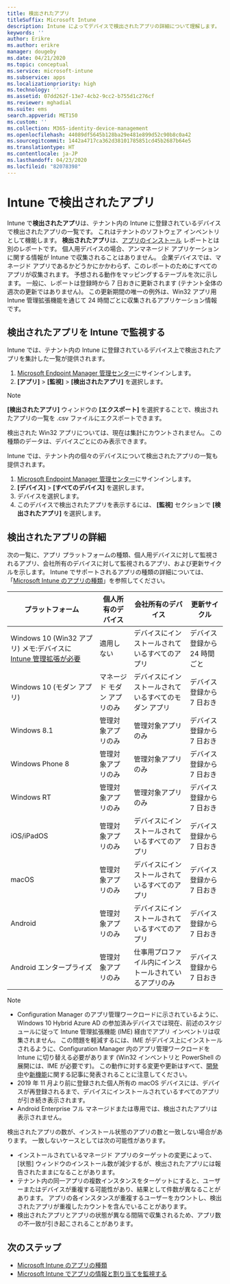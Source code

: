 ```yaml
---
title: 検出されたアプリ
titleSuffix: Microsoft Intune
description: Intune によってデバイスで検出されたアプリの詳細について理解します。
keywords: ''
author: Erikre
ms.author: erikre
manager: dougeby
ms.date: 04/21/2020
ms.topic: conceptual
ms.service: microsoft-intune
ms.subservice: apps
ms.localizationpriority: high
ms.technology: ''
ms.assetid: 07dd262f-13e7-4cb2-9cc2-b755d1c276cf
ms.reviewer: mghadial
ms.suite: ems
search.appverid: MET150
ms.custom: ''
ms.collection: M365-identity-device-management
ms.openlocfilehash: 44089df5645b128ba29e481e899d52c90b8c0a42
ms.sourcegitcommit: 1442a4717ca362d38101785851cd45b2687b64e5
ms.translationtype: HT
ms.contentlocale: ja-JP
ms.lasthandoff: 04/23/2020
ms.locfileid: "82078398"
---
```

# <a name="intune-discovered-apps"></a>Intune で検出されたアプリ

Intune で**検出されたアプリ**は、テナント内の Intune に登録されているデバイスで検出されたアプリの一覧です。 これはテナントのソフトウェア インベントリとして機能します。 **検出されたアプリ**は、[アプリのインストール](apps-monitor.md) レポートとは別のレポートです。 個人用デバイスの場合、アンマネージド アプリケーションに関する情報が Intune で収集されることはありません。 企業デバイスでは、マネージド アプリであるかどうかにかかわらず、このレポートのためにすべてのアプリが収集されます。 予想される動作をマッピングするテーブルを次に示します。 一般に、レポートは登録時から 7 日おきに更新されます (テナント全体の週次の更新ではありません)。 この更新期間の唯一の例外は、Win32 アプリ用 Intune 管理拡張機能を通じて 24 時間ごとに収集されるアプリケーション情報です。

## <a name="monitor-discovered-apps-with-intune"></a>検出されたアプリを Intune で監視する

Intune では、テナント内の Intune に登録されているデバイス上で検出されたアプリを集計した一覧が提供されます。

1. [Microsoft Endpoint Manager 管理センター](https://go.microsoft.com/fwlink/?linkid=2109431)にサインインします。
2. **[アプリ]**  >  **[監視]**  >  **[検出されたアプリ]** を選択します。

>[!NOTE]
>**[検出されたアプリ]** ウィンドウの **[エクスポート]** を選択することで、検出されたアプリの一覧を .csv ファイルにエクスポートできます。
>
>検出された Win32 アプリについては、現在は集計にカウントされません。 この種類のデータは、デバイスごとにのみ表示できます。

Intune では、テナント内の個々のデバイスについて検出されたアプリの一覧も提供されます。

1. [Microsoft Endpoint Manager 管理センター](https://go.microsoft.com/fwlink/?linkid=2109431)にサインインします。
2. **[デバイス]**  >  **[すべてのデバイス]** を選択します。
3. デバイスを選択します。
4. このデバイスで検出されたアプリを表示するには、 **[監視]** セクションで **[検出されたアプリ]** を選択します。

## <a name="details-of-discovered-apps"></a>検出されたアプリの詳細

次の一覧に、アプリ プラットフォームの種類、個人用デバイスに対して監視されるアプリ、会社所有のデバイスに対して監視されるアプリ、および更新サイクルを示します。 Intune でサポートされるアプリの種類の詳細については、「[Microsoft Intune のアプリの種類](apps-add.md#app-types-in-microsoft-intune)」を参照してください。

| プラットフォーム | 個人所有のデバイス | 会社所有のデバイス | 更新サイクル |
|------------------------------------------------------------------------|----------------------------------|--------------------------------------------------|---------------------------------------|
| Windows 10 (Win32 アプリ) メモ:デバイスに [Intune 管理拡張が必要](intune-management-extension.md) | 適用しない | デバイスにインストールされているすべてのアプリ | デバイス登録から 24 時間ごと |
| Windows 10 (モダン アプリ) | マネージド モダン アプリのみ | デバイスにインストールされているすべてのモダン アプリ | デバイス登録から 7 日おき |
| Windows 8.1 | 管理対象アプリのみ | 管理対象アプリのみ | デバイス登録から 7 日おき |
| Windows Phone 8 | 管理対象アプリのみ | 管理対象アプリのみ | デバイス登録から 7 日おき |
| Windows RT | 管理対象アプリのみ | 管理対象アプリのみ | デバイス登録から 7 日おき |
| iOS/iPadOS | 管理対象アプリのみ | デバイスにインストールされているすべてのアプリ | デバイス登録から 7 日おき |
| macOS | 管理対象アプリのみ | デバイスにインストールされているすべてのアプリ | デバイス登録から 7 日おき |
| Android | 管理対象アプリのみ | デバイスにインストールされているすべてのアプリ | デバイス登録から 7 日おき |
| Android エンタープライズ | 管理対象アプリのみ | 仕事用プロファイル内にインストールされているアプリのみ | デバイス登録から 7 日おき |

> [!NOTE]
> - Configuration Manager のアプリ管理ワークロードに示されているように、Windows 10 Hybrid Azure AD の参加済みデバイスでは現在、前述のスケジュールに従って Intune 管理拡張機能 (IME) 経由でアプリ インベントリは収集されません。 この問題を軽減するには、IME がデバイス上にインストールされるように、Configuration Manager 内のアプリ管理ワークロードを Intune に切り替える必要があります (Win32 インベントリと PowerShell の展開には、IME が必要です)。 この動作に対する変更や更新はすべて、[開発中](../fundamentals/in-development.md)や[新機能](../fundamentals/whats-new.md)に関する記事に発表されることに注意してください。
> - 2019 年 11 月より前に登録された個人所有の macOS デバイスには、デバイスが再登録されるまで、デバイスにインストールされているすべてのアプリが引き続き表示されます。
> - Android Enterprise フル マネージドまたは専用では、検出されたアプリは表示されません。

検出されたアプリの数が、インストール状態のアプリの数と一致しない場合があります。 一致しないケースとしては次の可能性があります。

- インストールされているマネージド アプリのターゲットの変更によって、[状態] ウィンドウのインストール数が減少するが、検出されたアプリには報告されたままになることがあります。
- テナント内の同一アプリの複数インスタンスをターゲットにすると、ユーザーまたはデバイスが重複する可能性があり、結果として件数が異なることがあります。 アプリの各インスタンスが重複するユーザーをカウントし、検出されたアプリが重複したカウントを含んでいることがあります。
- 検出されたアプリとアプリの状態が異なる間隔で収集されるため、アプリ数の不一致が引き起こされることがあります。

## <a name="next-steps"></a>次のステップ

- [Microsoft Intune のアプリの種類](apps-add.md#app-types-in-microsoft-intune)
- [Microsoft Intune でアプリの情報と割り当てを監視する](apps-monitor.md)
